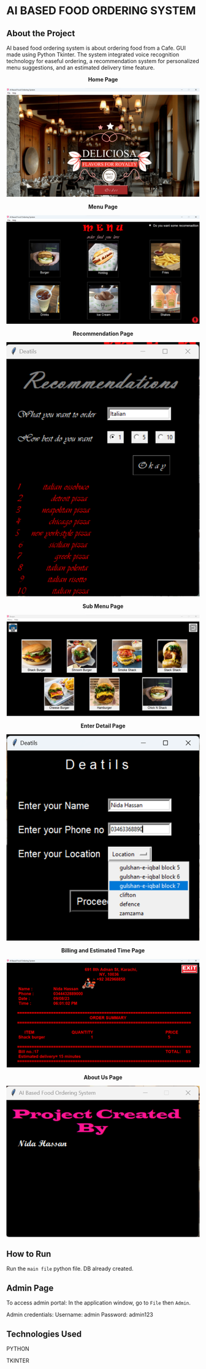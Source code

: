 # AI BASED FOOD ORDERING SYSTEM

## About the Project

AI based food ordering system is about ordering food from a Cafe. GUI made using Python Tkinter. The system integrated voice recognition technology for easeful ordering, a recommendation system for personalized menu suggestions, and an estimated delivery time feature.



<p align="center">
    <b>Home Page</b>
</p>

<img src="./screenshot/home.png" alt="Main">


<p align="center">
    <b>Menu Page</b>
</p>

<img src="./screenshot/menu.png" alt="Main">

<p align="center">
    <b>Recommendation Page</b>
</p>

<p align="center">
  <img src="./screenshot/recom.png" alt="Main">
</p>

<p align="center">
    <b>Sub Menu Page</b>
</p>

<img src="./screenshot/sub_menu.png" alt="Main">

<p align="center">
    <b>Enter Detail Page</b>
</p>

<p align="center">
<img src="./screenshot/deatils.png" alt="Main">
</p>

<p align="center">
    <b>Billing and Estimated Time Page</b>
</p>

<img src="./screenshot/bill.png" alt="Main">

<p align="center">
    <b>About Us Page</b>
</p>

<p align="center">
<img src="./screenshot//about.png" alt="Main">
</p>

## How to Run

Run the `main file` python file. DB already created.

## Admin Page

To access admin portal:
In the application window, go to `File` then `Admin`.

Admin credentials: 
Username: admin Password: admin123

## Technologies Used

PYTHON

TKINTER
